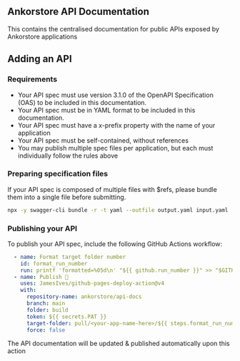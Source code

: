 ## Ankorstore API Documentation
This contains the centralised documentation for public APIs exposed by Ankorstore applications

## Adding an API

### Requirements
* Your API spec must use version 3.1.0 of the OpenAPI Specification (OAS) to be included in this documentation.
* Your API spec must be in YAML format to be included in this documentation.
* Your API spec must have a x-prefix property with the name of your application
* Your API spec must be self-contained, without references
* You may publish multiple spec files per application, but each must individually follow the rules above

### Preparing specification files
If your API spec is composed of multiple files with $refs, please bundle them into a single file before submitting.
```bash
npx -y swagger-cli bundle -r -t yaml --outfile output.yaml input.yaml
```

### Publishing your API
To publish your API spec, include the following GitHub Actions workflow:
```yaml
  - name: Format target folder number
    id: format_run_number
    run: printf 'formatted=%05d\n' "${{ github.run_number }}" >> "$GITHUB_OUTPUT"
  - name: Publish 🚀
    uses: JamesIves/github-pages-deploy-action@v4
    with:
      repository-name: ankorstore/api-docs
      branch: main
      folder: build
      token: ${{ secrets.PAT }}
      target-folder: pull/<your-app-name-here>/${{ steps.format_run_number.outputs.formatted }}
      force: false
```

The API documentation will be updated & published automatically upon this action
